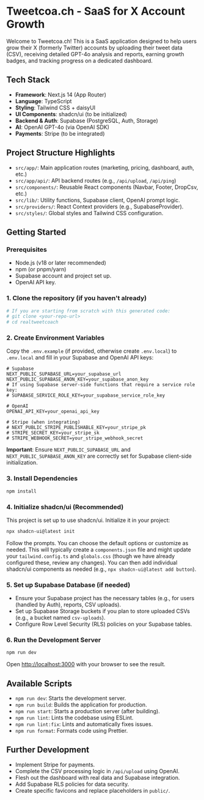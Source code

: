 # Tweetcoa.ch - SaaS for X Account Growth

Welcome to Tweetcoa.ch! This is a SaaS application designed to help users grow their X (formerly Twitter) accounts by uploading their tweet data (CSV), receiving detailed GPT-4o analysis and reports, earning growth badges, and tracking progress on a dedicated dashboard.

## Tech Stack

- **Framework**: Next.js 14 (App Router)
- **Language**: TypeScript
- **Styling**: Tailwind CSS + daisyUI
- **UI Components**: shadcn/ui (to be initialized)
- **Backend & Auth**: Supabase (PostgreSQL, Auth, Storage)
- **AI**: OpenAI GPT-4o (via OpenAI SDK)
- **Payments**: Stripe (to be integrated)

## Project Structure Highlights

- `src/app/`: Main application routes (marketing, pricing, dashboard, auth, etc.)
- `src/app/api/`: API backend routes (e.g., `/api/upload`, `/api/ping`)
- `src/components/`: Reusable React components (Navbar, Footer, DropCsv, etc.)
- `src/lib/`: Utility functions, Supabase client, OpenAI prompt logic.
- `src/providers/`: React Context providers (e.g., SupabaseProvider).
- `src/styles/`: Global styles and Tailwind CSS configuration.

## Getting Started

### Prerequisites

- Node.js (v18 or later recommended)
- npm (or pnpm/yarn)
- Supabase account and project set up.
- OpenAI API key.

### 1. Clone the repository (if you haven't already)

```bash
# If you are starting from scratch with this generated code:
# git clone <your-repo-url>
# cd realtweetcoach
```

### 2. Create Environment Variables

Copy the `.env.example` (if provided, otherwise create `.env.local`) to `.env.local` and fill in your Supabase and OpenAI API keys:

```env
# Supabase
NEXT_PUBLIC_SUPABASE_URL=your_supabase_url
NEXT_PUBLIC_SUPABASE_ANON_KEY=your_supabase_anon_key
# If using Supabase server-side functions that require a service role key:
# SUPABASE_SERVICE_ROLE_KEY=your_supabase_service_role_key

# OpenAI
OPENAI_API_KEY=your_openai_api_key

# Stripe (when integrating)
# NEXT_PUBLIC_STRIPE_PUBLISHABLE_KEY=your_stripe_pk
# STRIPE_SECRET_KEY=your_stripe_sk
# STRIPE_WEBHOOK_SECRET=your_stripe_webhook_secret
```

**Important**: Ensure `NEXT_PUBLIC_SUPABASE_URL` and `NEXT_PUBLIC_SUPABASE_ANON_KEY` are correctly set for Supabase client-side initialization.

### 3. Install Dependencies

```bash
npm install
```

### 4. Initialize shadcn/ui (Recommended)

This project is set up to use shadcn/ui. Initialize it in your project:

```bash
npx shadcn-ui@latest init
```

Follow the prompts. You can choose the default options or customize as needed. This will typically create a `components.json` file and might update your `tailwind.config.ts` and `globals.css` (though we have already configured these, review any changes). You can then add individual shadcn/ui components as needed (e.g., `npx shadcn-ui@latest add button`).

### 5. Set up Supabase Database (if needed)

- Ensure your Supabase project has the necessary tables (e.g., for users (handled by Auth), reports, CSV uploads).
- Set up Supabase Storage buckets if you plan to store uploaded CSVs (e.g., a bucket named `csv-uploads`).
- Configure Row Level Security (RLS) policies on your Supabase tables.

### 6. Run the Development Server

```bash
npm run dev
```

Open [http://localhost:3000](http://localhost:3000) with your browser to see the result.

## Available Scripts

- `npm run dev`: Starts the development server.
- `npm run build`: Builds the application for production.
- `npm run start`: Starts a production server (after building).
- `npm run lint`: Lints the codebase using ESLint.
- `npm run lint:fix`: Lints and automatically fixes issues.
- `npm run format`: Formats code using Prettier.

## Further Development

- Implement Stripe for payments.
- Complete the CSV processing logic in `/api/upload` using OpenAI.
- Flesh out the dashboard with real data and Supabase integration.
- Add Supabase RLS policies for data security.
- Create specific favicons and replace placeholders in `public/`.
